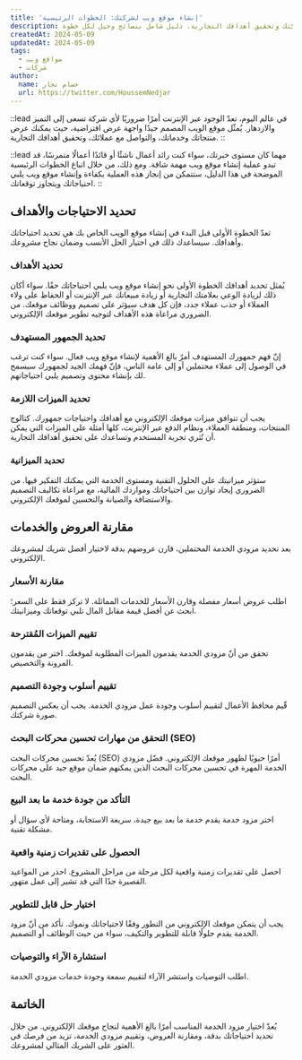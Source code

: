 ```yaml
---
title: 'إنشاء موقع ويب لشركتك: الخطوات الرئيسية'
description: اكتشف كيفية إنشاء موقع ويب احترافي لشركتك وتحقيق أهدافك التجارية. دليل شامل بنصائح وحيل لكل خطوة.
createdAt: 2024-05-09
updatedAt: 2024-05-09
tags:
  - مواقع ويب
  - شركات
author:
  name: حسام نجار
  url: https://twitter.com/HoussemNedjar
---
```


::lead
في عالم اليوم، تعدّ الوجود عبر الإنترنت أمرًا ضروريًا لأي شركة تسعى إلى التميز والازدهار. يُمثّل موقع الويب المصمم جيدًا واجهة عرض افتراضية، حيث يمكنك عرض منتجاتك وخدماتك، والتواصل مع عملائك، وتحقيق أهدافك التجارية.
::

::lead
مهما كان مستوى خبرتك، سواء كنت رائد أعمال ناشئًا أو قائدًا أعمالًا متمرسًا، قد تبدو عملية إنشاء موقع ويب مهمة شاقة. ومع ذلك، من خلال اتباع الخطوات الرئيسية الموضحة في هذا الدليل، ستتمكن من إنجاز هذه العملية بكفاءة وإنشاء موقع ويب يلبي احتياجاتك ويتجاوز توقعاتك.
::

## تحديد الاحتياجات والأهداف

تعدّ الخطوة الأولى قبل البدء في إنشاء موقع الويب الخاص بك هي تحديد احتياجاتك وأهدافك. سيساعدك ذلك في اختيار الحل الأنسب وضمان نجاح مشروعك.

### تحديد الأهداف

يُمثل تحديد أهدافك الخطوة الأولى نحو إنشاء موقع ويب يلبي احتياجاتك حقًا. سواء أكان ذلك لزيادة الوعي بعلامتك التجارية أو زيادة مبيعاتك عبر الإنترنت أو الحفاظ على ولاء العملاء أو جذب عملاء جدد، فإن كل هدف سيؤثر على تصميم ووظائف موقعك. من الضروري مراعاة هذه الأهداف لتوجيه تطوير موقعك الإلكتروني.

### تحديد الجمهور المستهدف

إنّ فهم جمهورك المستهدف أمرٌ بالغ الأهمية لإنشاء موقع ويب فعال. سواء كنت ترغب في الوصول إلى عملاء محتملين أو إلى عامة الناس، فإنّ فهمك الجيد لجمهورك سيسمح لك بإنشاء محتوى وتصميم يلبي احتياجاتهم.

### تحديد الميزات اللازمة

يجب أن تتوافق ميزات موقعك الإلكتروني مع أهدافك واحتياجات جمهورك. كتالوج المنتجات، ومنطقة العملاء، ونظام الدفع عبر الإنترنت، كلها أمثلة على الميزات التي يمكن أن تُثري تجربة المستخدم وتساعدك على تحقيق أهدافك التجارية.

### تحديد الميزانية

ستؤثر ميزانيتك على الحلول التقنية ومستوى الخدمة التي يمكنك التفكير فيها. من الضروري إيجاد توازن بين احتياجاتك ومواردك المالية، مع مراعاة تكاليف التصميم والاستضافة والصيانة والتحسين لموقعك الإلكتروني.

## مقارنة العروض والخدمات

بعد تحديد مزودي الخدمة المحتملين، قارن عروضهم بدقة لاختيار أفضل شريك لمشروعك الإلكتروني.

### مقارنة الأسعار

اطلب عروض أسعار مفصلة وقارن الأسعار للخدمات المماثلة. لا تركز فقط على السعر؛ ابحث عن أفضل قيمة مقابل المال تلبي توقعاتك وميزانيتك.

### تقييم الميزات المُقترحة

تحقق من أنّ مزودي الخدمة يقدمون الميزات المطلوبة لموقعك. اختر من يقدمون المرونة والتخصيص.

### تقييم أسلوب وجودة التصميم

قّيم محافظ الأعمال لتقييم أسلوب وجودة عمل مزودي الخدمة. يجب أن يعكس التصميم صورة شركتك.

### التحقق من مهارات تحسين محركات البحث (SEO)

يُعدّ تحسين محركات البحث (SEO) أمرًا حيويًا لظهور موقعك الإلكتروني. فضّل مزودي الخدمة المهرة في تحسين محركات البحث الذين يمكنهم ضمان موقع جيد على محركات البحث.

### التأكد من جودة خدمة ما بعد البيع

اختر مزود خدمة يقدم خدمة ما بعد بيع جيدة، سريعة الاستجابة، ومتاحة لأي سؤال أو مشكلة تقنية.

### الحصول على تقديرات زمنية واقعية

احصل على تقديرات زمنية واقعية لكل مرحلة من مراحل المشروع. احذر من المواعيد القصيرة جدًا التي قد تشير إلى عمل متهور.

### اختيار حل قابل للتطوير

يجب أن يتمكن موقعك الإلكتروني من التطور وفقًا لاحتياجاتك ونموك. تأكد من أنّ مزود الخدمة يقدم حلولًا قابلة للتطوير والتكيف، سواء من حيث الوظائف أو التصميم.

### استشارة الآراء والتوصيات

اطلب التوصيات واستشر الآراء لتقييم سمعة وجودة خدمات مزودي الخدمة.

## الخاتمة

يُعدّ اختيار مزود الخدمة المناسب أمرًا بالغ الأهمية لنجاح موقعك الإلكتروني. من خلال تحديد احتياجاتك بدقة، ومقارنة العروض، وتقييم مزودي الخدمة، تزيد من فرصك في العثور على الشريك المثالي لمشروعك.
